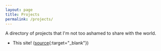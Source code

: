 ```yaml
---
layout: page
title: Projects
permalink: /projects/
---
```


A directory of projects that I'm not too ashamed to share with the world.

- This site! ([source](https://github.com/caseyschmitz/caseyschmitz.github.io){:target="_blank"})